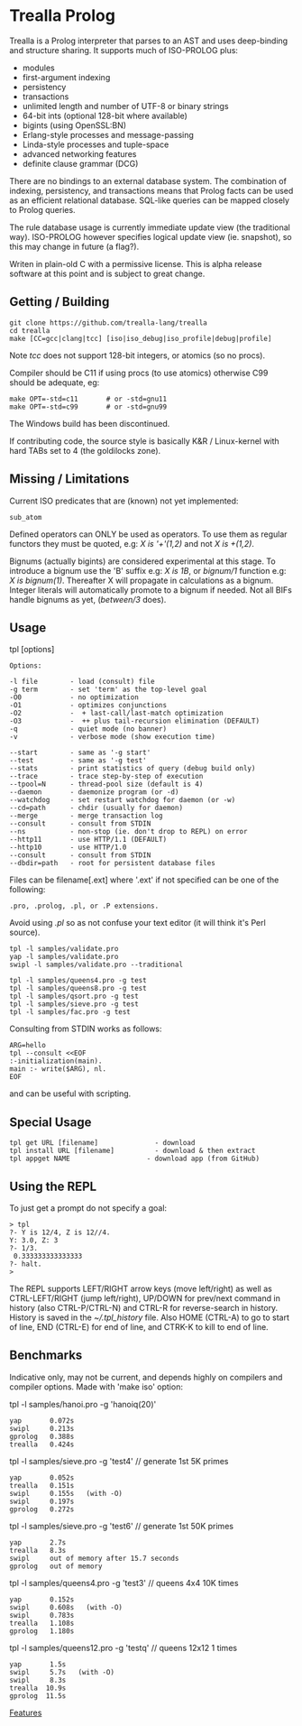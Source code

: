 Trealla Prolog
==============

Trealla is a Prolog interpreter that parses to an AST and uses deep-binding and structure sharing.
It supports much of ISO-PROLOG plus:

 - modules
 - first-argument indexing
 - persistency
 - transactions
 - unlimited length and number of UTF-8 or binary strings
 - 64-bit ints (optional 128-bit where available)
 - bigints (using OpenSSL:BN)
 - Erlang-style processes and message-passing
 - Linda-style processes and tuple-space
 - advanced networking features
 - definite clause grammar (DCG)

There are no bindings to an external database system. The combination of indexing, persistency,
and transactions means that Prolog facts can be used as an efficient relational database. SQL-like
queries can be mapped closely to Prolog queries.

The rule database usage is currently immediate update view (the traditional way). ISO-PROLOG
however specifies logical update view (ie. snapshot), so this may change in future (a flag?).

Writen in plain-old C with a permissive license. This is alpha release software at this point and
is subject to great change.

Getting / Building
------------------

	git clone https://github.com/trealla-lang/trealla
	cd trealla
	make [CC=gcc|clang|tcc] [iso|iso_debug|iso_profile|debug|profile]

Note *tcc* does not support 128-bit integers, or atomics (so no procs).

Compiler should be C11 if using procs (to use atomics) otherwise C99 should be
adequate, eg:

	make OPT=-std=c11       # or -std=gnu11
	make OPT=-std=c99       # or -std=gnu99

The Windows build has been discontinued.

If contributing code, the source style is basically K&R / Linux-kernel with
hard TABs set to 4 (the goldilocks zone).

Missing / Limitations
---------------------

Current ISO predicates that are (known) not yet implemented:

	sub_atom

Defined operators can ONLY be used as operators. To use them as regular functors they
must be quoted, e.g: *X is '+'(1,2)* and  not *X is +(1,2)*.

Bignums (actually bigints) are considered experimental at this stage. To introduce a bignum use the
'B' suffix e.g: *X is 1B*, or *bignum/1* function e.g: *X is bignum(1)*. Thereafter X will propagate
in calculations as a bignum. Integer literals will automatically promote to a bignum if needed. Not
all BIFs handle bignums as yet, (*between/3* does).

Usage
-----

  tpl [options]

	Options:

	-l file        - load (consult) file
	-g term        - set 'term' as the top-level goal
	-O0            - no optimization
	-O1            - optimizes conjunctions
	-O2            -  + last-call/last-match optimization
	-O3            -  ++ plus tail-recursion elimination (DEFAULT)
	-q             - quiet mode (no banner)
	-v             - verbose mode (show execution time)

	--start        - same as '-g start'
	--test         - same as '-g test'
	--stats        - print statistics of query (debug build only)
	--trace        - trace step-by-step of execution
	--tpool=N      - thread-pool size (default is 4)
	--daemon       - daemonize program (or -d)
	--watchdog     - set restart watchdog for daemon (or -w)
	--cd=path      - chdir (usually for daemon)
	--merge        - merge transaction log
	--consult      - consult from STDIN
	--ns           - non-stop (ie. don't drop to REPL) on error
	--http11       - use HTTP/1.1 (DEFAULT)
	--http10       - use HTTP/1.0
	--consult      - consult from STDIN
	--dbdir=path   - root for persistent database files

Files can be filename[.ext] where '.ext' if not specified can be one of the following:

	.pro, .prolog, .pl, or .P extensions.

Avoid using *.pl* so as not confuse your text editor (it will think it's Perl source).

	tpl -l samples/validate.pro
	yap -l samples/validate.pro
	swipl -l samples/validate.pro --traditional

	tpl -l samples/queens4.pro -g test
	tpl -l samples/queens8.pro -g test
	tpl -l samples/qsort.pro -g test
	tpl -l samples/sieve.pro -g test
	tpl -l samples/fac.pro -g test

Consulting from STDIN works as follows:

	ARG=hello
	tpl --consult <<EOF
	:-initialization(main).
	main :- write($ARG), nl.
	EOF

and can be useful with scripting.

Special Usage
-------------

	tpl get URL [filename]       	    - download
	tpl install URL [filename]   	    - download & then extract
	tpl appget NAME                   - download app (from GitHub)

Using the REPL
--------------

To just get a prompt do not specify a goal:

	> tpl
	?- Y is 12/4, Z is 12//4.
	Y: 3.0, Z: 3
	?- 1/3.
	 0.333333333333333
	?- halt.
	>

The REPL supports LEFT/RIGHT arrow keys (move left/right) as well as
CTRL-LEFT/RIGHT (jump left/right), UP/DOWN for prev/next command in
history (also CTRL-P/CTRL-N) and CTRL-R for reverse-search in history.
History is saved in the *~/.tpl_history* file. Also HOME (CTRL-A) to
go to start of line, END (CTRL-E) for end of line, and CTRK-K to kill
to end of line.

Benchmarks
----------

Indicative only, may not be current, and depends highly on compilers
and compiler options. Made with 'make iso' option:

  tpl -l samples/hanoi.pro -g 'hanoiq(20)'

	yap       0.072s
	swipl     0.213s
	gprolog   0.388s
	trealla   0.424s

  tpl -l samples/sieve.pro -g 'test4'  // generate 1st 5K primes

	yap       0.052s
	trealla   0.151s
	swipl     0.155s   (with -O)
	swipl     0.197s
	gprolog   0.272s

  tpl -l samples/sieve.pro -g 'test6'  // generate 1st 50K primes

	yap       2.7s
	trealla   8.3s
	swipl     out of memory after 15.7 seconds
	gprolog   out of memory

  tpl -l samples/queens4.pro -g 'test3'  // queens 4x4 10K times

	yap       0.152s
	swipl     0.608s   (with -O)
	swipl     0.783s
	trealla   1.108s
	gprolog   1.180s

  tpl -l samples/queens12.pro -g 'testq' // queens 12x12 1 times

	yap       1.5s
	swipl     5.7s   (with -O)
	swipl     8.3s
	trealla  10.9s
	gprolog  11.5s

[Features](docs/FEATURES.md)
